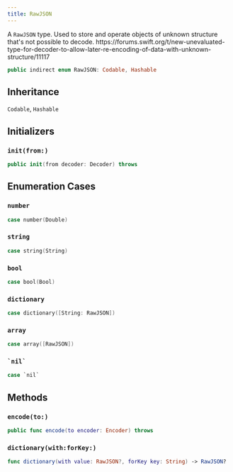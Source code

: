 ```yaml
---
title: RawJSON
---
```


A `RawJSON` type.
Used to store and operate objects of unknown structure that's not possible to decode.
https:​//forums.swift.org/t/new-unevaluated-type-for-decoder-to-allow-later-re-encoding-of-data-with-unknown-structure/11117

``` swift
public indirect enum RawJSON: Codable, Hashable 
```

## Inheritance

`Codable`, `Hashable`

## Initializers

### `init(from:)`

``` swift
public init(from decoder: Decoder) throws 
```

## Enumeration Cases

### `number`

``` swift
case number(Double)
```

### `string`

``` swift
case string(String)
```

### `bool`

``` swift
case bool(Bool)
```

### `dictionary`

``` swift
case dictionary([String: RawJSON])
```

### `array`

``` swift
case array([RawJSON])
```

### `` `nil` ``

``` swift
case `nil`
```

## Methods

### `encode(to:)`

``` swift
public func encode(to encoder: Encoder) throws 
```

### `dictionary(with:forKey:)`

``` swift
func dictionary(with value: RawJSON?, forKey key: String) -> RawJSON? 
```
